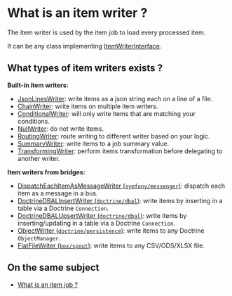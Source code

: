 # What is an item writer ?

The item writer is used by the item job to load every processed item.

It can be any class implementing [ItemWriterInterface](../../../src/Job/Item/ItemWriterInterface.php).

## What types of item writers exists ?

**Built-in item writers:**
- [JsonLinesWriter](../../../src/Job/Item/Writer/Filesystem/JsonLinesWriter.php):
  write items as a json string each on a line of a file.
- [ChainWriter](../../../src/Job/Item/Writer/ChainWriter.php):
  write items on multiple item writers.
- [ConditionalWriter](../../../src/Job/Item/Writer/ConditionalWriter.php):
  will only write items that are matching your conditions.
- [NullWriter](../../../src/Job/Item/Writer/NullWriter.php):
  do not write items.
- [RoutingWriter](../../../src/Job/Item/Writer/RoutingWriter.php):
  route writing to different writer based on your logic.
- [SummaryWriter](../../../src/Job/Item/Writer/SummaryWriter.php):
  write items to a job summary value.
- [TransformingWriter](../../../src/Job/Item/Writer/TransformingWriter.php):
  perform items transformation before delegating to another writer.

**Item writers from bridges:**
- [DispatchEachItemAsMessageWriter (`symfony/messenger`)](https://github.com/yokai-php/batch-symfony-messenger/blob/0.x/src/Writer/DispatchEachItemAsMessageWriter.php):
  dispatch each item as a message in a bus.
- [DoctrineDBALInsertWriter (`doctrine/dbal`)](https://github.com/yokai-php/batch-doctrine-dbal/blob/0.x/src/DoctrineDBALInsertWriter.php):
  write items by inserting in a table via a Doctrine `Connection`.
- [DoctrineDBALUpsertWriter (`doctrine/dbal`)](https://github.com/yokai-php/batch-doctrine-dbal/blob/0.x/src/DoctrineDBALUpsertWriter.php):
  write items by inserting/updating in a table via a Doctrine `Connection`.
- [ObjectWriter (`doctrine/persistence`)](https://github.com/yokai-php/batch-doctrine-persistence/blob/0.x/src/ObjectWriter.php):
  write items to any Doctrine `ObjectManager`.
- [FlatFileWriter (`box/spout`)](https://github.com/yokai-php/batch-box-spout/blob/0.x/src/Writer/FlatFileWriter.php):
  write items to any CSV/ODS/XLSX file.

## On the same subject

- [What is an item job ?](../item-job.md)
